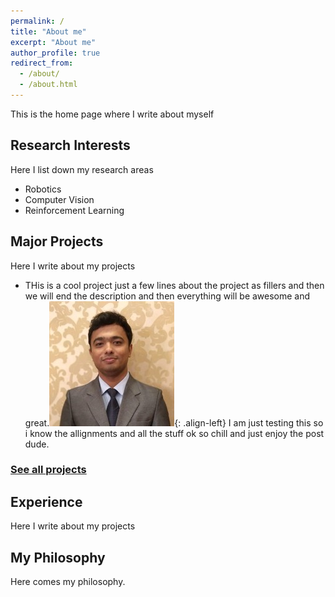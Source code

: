 ```yaml
---
permalink: /
title: "About me"
excerpt: "About me"
author_profile: true
redirect_from: 
  - /about/
  - /about.html
---
```

This is the home page where I write about myself


Research Interests
------------------
Here I list down my research areas
- Robotics
- Computer Vision
- Reinforcement Learning

Major Projects
--------------
Here I write about my projects
- THis is a cool project just a few lines about the project as fillers and then we will end the description and then everything will be awesome and great.![image-left](/images/profile.png){: .align-left}
I am just testing this so i know the allignments and all the stuff ok so chill and just enjoy the post dude.

### [See all projects](/portfolio.html)


Experience
----------
Here I write about my projects


My Philosophy
-------------
Here comes my philosophy.



